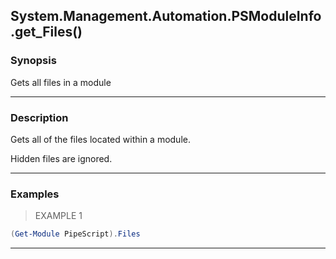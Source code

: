System.Management.Automation.PSModuleInfo.get_Files()
-----------------------------------------------------

### Synopsis
Gets all files in a module

---

### Description

Gets all of the files located within a module.

Hidden files are ignored.

---

### Examples
> EXAMPLE 1

```PowerShell
(Get-Module PipeScript).Files
```

---
